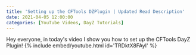 ```yaml
---
title: 'Setting up the CFTools DZPlugin | Updated Read Description'
date: 2021-04-05 12:00:00
categories: [YouTube Videos, DayZ Tutorials]
---
```

Hey everyone, in today's video I show you how to set up the CFTools DayZ Plugin!
{% include embed/youtube.html id='TRDktX8FAyI' %}